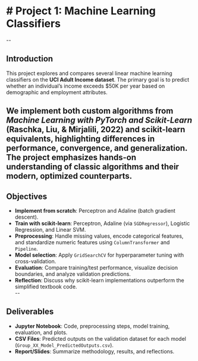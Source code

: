 # # Project 1: Machine Learning Classifiers
--
## Introduction  
This project explores and compares several linear machine learning classifiers on the **UCI Adult Income dataset**. The primary goal is to predict whether an individual’s income exceeds \$50K per year based on demographic and employment attributes.  

We implement both **custom algorithms** from *Machine Learning with PyTorch and Scikit-Learn* (Raschka, Liu, & Mirjalili, 2022) and **scikit-learn equivalents**, highlighting differences in performance, convergence, and generalization. The project emphasizes hands-on understanding of classic algorithms and their modern, optimized counterparts.  
--
## Objectives  
- **Implement from scratch**: Perceptron and Adaline (batch gradient descent).  
- **Train with scikit-learn**: Perceptron, Adaline (via `SGDRegressor`), Logistic Regression, and Linear SVM.  
- **Preprocessing**: Handle missing values, encode categorical features, and standardize numeric features using `ColumnTransformer` and `Pipeline`.  
- **Model selection**: Apply `GridSearchCV` for hyperparameter tuning with cross-validation.  
- **Evaluation**: Compare training/test performance, visualize decision boundaries, and analyze validation predictions.  
- **Reflection**: Discuss why scikit-learn implementations outperform the simplified textbook code.  
--
## Deliverables  
- **Jupyter Notebook**: Code, preprocessing steps, model training, evaluation, and plots.  
- **CSV Files**: Predicted outputs on the validation dataset for each model (`Group_XX_Model_PredictedOutputs.csv`).  
- **Report/Slides**: Summarize methodology, results, and reflections.  
